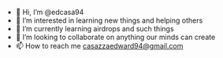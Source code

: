 - 👋 Hi, I’m @edcasa94
- 👀 I’m interested in learning new things and helping others 
- 🌱 I’m currently learning airdrops and such things 
- 💞️ I’m looking to collaborate on anything our minds can create 
- 📫 How to reach me casazzaedward94@gmail.com

<!---
edcasa94/edcasa94 is a ✨ special ✨ repository because its `README.md` (this file) appears on your GitHub profile.
You can click the Preview link to take a look at your changes.
--->
